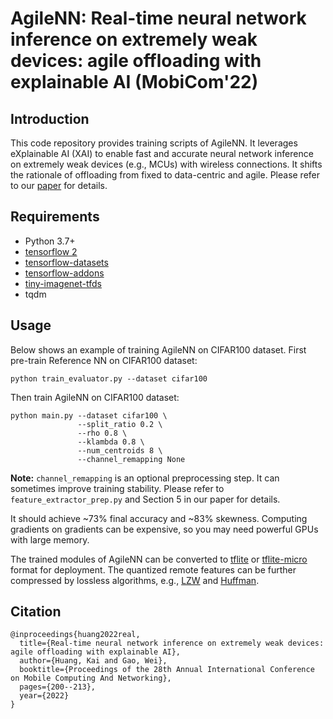 # AgileNN: Real-time neural network inference on extremely weak devices: agile offloading with explainable AI (MobiCom'22)

## Introduction
This code repository provides training scripts of AgileNN. It leverages eXplainable AI (XAI) to enable fast and accurate neural network inference on extremely weak devices (e.g., MCUs) with wireless connections. It shifts the rationale of offloading from fixed to data-centric and agile. Please refer to our [paper](https://dl.acm.org/doi/10.1145/3495243.3560551) for details. 

## Requirements
* Python 3.7+
* [tensorflow 2](https://www.tensorflow.org/install)
* [tensorflow-datasets](https://github.com/tensorflow/datasets)
* [tensorflow-addons](https://github.com/tensorflow/addons)
* [tiny-imagenet-tfds](https://github.com/ksachdeva/tiny-imagenet-tfds)
* tqdm

## Usage
Below shows an example of training AgileNN on CIFAR100 dataset. First pre-train Reference NN on CIFAR100 dataset:

```
python train_evaluator.py --dataset cifar100
```
Then train AgileNN on CIFAR100 dataset:
```
python main.py --dataset cifar100 \
               --split_ratio 0.2 \
               --rho 0.8 \
               --klambda 0.8 \
               --num_centroids 8 \
               --channel_remapping None
```
**Note:** `channel_remapping` is an optional preprocessing step. It can sometimes improve training stability. Please refer to `feature_extractor_prep.py` and Section 5 in our paper for details.

It should achieve ~73% final accuracy and ~83% skewness. Computing gradients on gradients can be expensive, so you may need powerful GPUs with large memory.

The trained modules of AgileNN can be converted to [tflite](https://www.tensorflow.org/lite) or [tflite-micro](https://www.tensorflow.org/lite/microcontrollers) format for deployment. The quantized remote features can be further compressed by lossless algorithms, e.g., [LZW](https://rosettacode.org/wiki/LZW_compression#Python) and [Huffman](https://rosettacode.org/wiki/Huffman_coding#C++).

## Citation
```
@inproceedings{huang2022real,
  title={Real-time neural network inference on extremely weak devices: agile offloading with explainable AI},
  author={Huang, Kai and Gao, Wei},
  booktitle={Proceedings of the 28th Annual International Conference on Mobile Computing And Networking},
  pages={200--213},
  year={2022}
}
```
